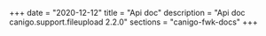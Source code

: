 +++
date        = "2020-12-12"
title       = "Api doc"
description = "Api doc canigo.support.fileupload 2.2.0"
sections    = "canigo-fwk-docs"
+++